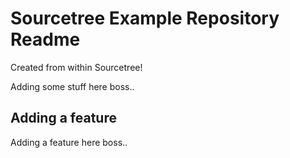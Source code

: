 # Sourcetree Example Repository Readme

Created from within Sourcetree!

Adding some stuff here boss..

## Adding a feature

Adding a feature here boss..
